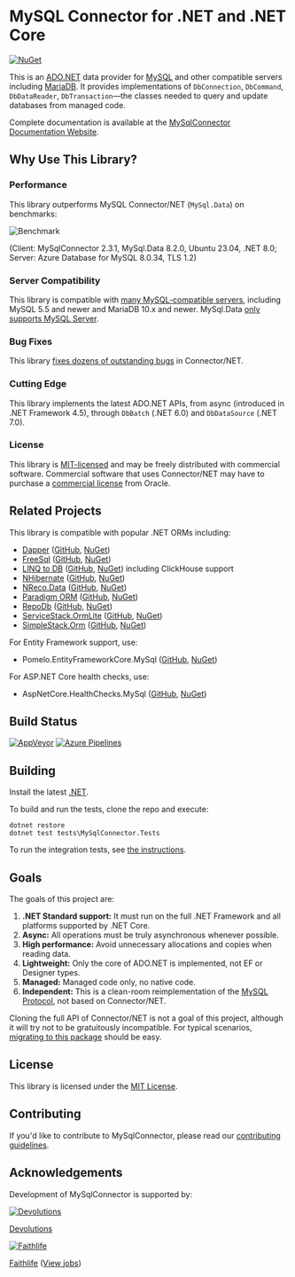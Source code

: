 # MySQL Connector for .NET and .NET Core

[![NuGet](https://img.shields.io/nuget/vpre/MySqlConnector.svg)](https://www.nuget.org/packages/MySqlConnector/)

This is an [ADO.NET](https://docs.microsoft.com/en-us/dotnet/framework/data/adonet/) data
provider for [MySQL](https://www.mysql.com/) and other compatible servers including [MariaDB](https://www.mariadb.org).
It provides implementations of
`DbConnection`, `DbCommand`, `DbDataReader`, `DbTransaction`—the classes
needed to query and update databases from managed code.

Complete documentation is available at the [MySqlConnector Documentation Website](https://mysqlconnector.net/).

## Why Use This Library?

### Performance

This library outperforms MySQL Connector/NET (`MySql.Data`) on benchmarks:

![Benchmark](https://files.logoscdn.com/v1/assets/15435916/optimized)

(Client: MySqlConnector 2.3.1, MySql.Data 8.2.0, Ubuntu 23.04, .NET 8.0; Server: Azure Database for MySQL 8.0.34, TLS 1.2)

### Server Compatibility

This library is compatible with [many MySQL-compatible servers](https://mysqlconnector.net/#server-compatibility), including MySQL 5.5 and newer and MariaDB 10.x and newer.
MySql.Data [only supports MySQL Server](https://bugs.mysql.com/bug.php?id=109331).

### Bug Fixes

This library [fixes dozens of outstanding bugs](https://mysqlconnector.net/tutorials/migrating-from-connector-net/#fixed-bugs) in Connector/NET.

### Cutting Edge

This library implements the latest ADO.NET APIs, from async (introduced in .NET Framework 4.5), through `DbBatch` (.NET 6.0) and `DbDataSource` (.NET 7.0).

### License

This library is [MIT-licensed](LICENSE) and may be freely distributed with commercial software.
Commercial software that uses Connector/NET may have to purchase a [commercial license](https://www.mysql.com/about/legal/licensing/oem/)
from Oracle.

## Related Projects

This library is compatible with popular .NET ORMs including:

* [Dapper](https://dapperlib.github.io/Dapper/) ([GitHub](https://github.com/DapperLib/Dapper), [NuGet](https://www.nuget.org/packages/Dapper))
* [FreeSql](https://freesql.net/) ([GitHub](https://github.com/dotnetcore/FreeSql), [NuGet](https://www.nuget.org/packages/FreeSql.Provider.MySqlConnector/))
* [LINQ to DB](https://linq2db.github.io/) ([GitHub](https://github.com/linq2db/linq2db), [NuGet](https://www.nuget.org/packages/linq2db.MySqlConnector)) including ClickHouse support
* [NHibernate](https://nhibernate.info/) ([GitHub](https://github.com/nhibernate/NHibernate.MySqlConnector), [NuGet](https://www.nuget.org/packages/NHibernate.Driver.MySqlConnector))
* [NReco.Data](https://www.nrecosite.com/dalc_net.aspx) ([GitHub](https://github.com/nreco/data), [NuGet](https://www.nuget.org/packages/NReco.Data))
* [Paradigm ORM](https://www.paradigm.net.co/) ([GitHub](https://github.com/MiracleDevs/Paradigm.ORM), [NuGet](https://www.nuget.org/packages/Paradigm.ORM.Data.MySql/))
* [RepoDb](https://repodb.net/) ([GitHub](https://github.com/mikependon/RepoDb/tree/master/RepoDb.MySqlConnector), [NuGet](https://www.nuget.org/packages/RepoDb.MySqlConnector))
* [ServiceStack.OrmLite](https://servicestack.net/ormlite) ([GitHub](https://github.com/ServiceStack/ServiceStack.OrmLite), [NuGet](https://www.nuget.org/packages/ServiceStack.OrmLite.MySqlConnector))
* [SimpleStack.Orm](https://simplestack.org/) ([GitHub](https://github.com/SimpleStack/simplestack.orm), [NuGet](https://www.nuget.org/packages/SimpleStack.Orm.MySQLConnector))

For Entity Framework support, use:

* Pomelo.EntityFrameworkCore.MySql ([GitHub](https://github.com/PomeloFoundation/Pomelo.EntityFrameworkCore.MySql), [NuGet](https://www.nuget.org/packages/Pomelo.EntityFrameworkCore.MySql))

For ASP.NET Core health checks, use:

* AspNetCore.HealthChecks.MySql ([GitHub](https://github.com/Xabaril/AspNetCore.Diagnostics.HealthChecks), [NuGet](https://www.nuget.org/packages/AspNetCore.HealthChecks.MySql))

## Build Status

[![AppVeyor](https://img.shields.io/appveyor/ci/mysqlnet/mysqlconnector/master.svg)](https://ci.appveyor.com/project/mysqlnet/mysqlconnector)
[![Azure Pipelines](https://dev.azure.com/mysqlnet/MySqlConnector/_apis/build/status/mysql-net.MySqlConnector?branchName=master)](https://dev.azure.com/mysqlnet/MySqlConnector/_build/latest?definitionId=2&branchName=master)

## Building

Install the latest [.NET](https://dotnet.microsoft.com/en-us/download).

To build and run the tests, clone the repo and execute:

```
dotnet restore
dotnet test tests\MySqlConnector.Tests
```

To run the integration tests, see [the instructions](tests/README.md).

## Goals

The goals of this project are:

1. **.NET Standard support:** It must run on the full .NET Framework and all platforms supported by .NET Core.
2. **Async:** All operations must be truly asynchronous whenever possible.
3. **High performance:** Avoid unnecessary allocations and copies when reading data.
4. **Lightweight:** Only the core of ADO.NET is implemented, not EF or Designer types.
5. **Managed:** Managed code only, no native code.
6. **Independent:** This is a clean-room reimplementation of the [MySQL Protocol](https://dev.mysql.com/doc/internals/en/client-server-protocol.html), not based on Connector/NET.

Cloning the full API of Connector/NET is not a goal of this project, although
it will try not to be gratuitously incompatible. For typical scenarios, [migrating to this package](https://mysqlconnector.net/tutorials/migrating-from-connector-net/) should
be easy.

## License

This library is licensed under the [MIT License](LICENSE).

## Contributing

If you'd like to contribute to MySqlConnector, please read our [contributing guidelines](.github/CONTRIBUTING.md).

## Acknowledgements

Development of MySqlConnector is supported by:

[![Devolutions](https://webdevolutions.blob.core.windows.net/images/projects/devolutions/logos/devolutions-icon-shadow.svg)](https://devolutions.net/)

[Devolutions](https://devolutions.net/)

[![Faithlife](https://files.logoscdn.com/v1/files/4319104/content.svg?signature=3szVb3XmOfYMAxIv-LmuNYL_290)](https://faithlife.com/about)

[Faithlife](https://faithlife.com/about) ([View jobs](https://faithlife.com/careers))
